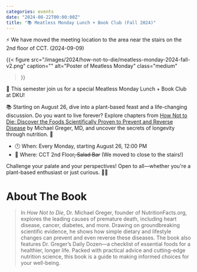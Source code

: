 ```yaml
---
categories: events
date: "2024-08-22T00:00:00Z"
title: "📚 Meatless Monday Lunch + Book Club (Fall 2024)"
---
```


:zap: We have moved the meeting location to the area near the stairs on the 2nd floor of CCT. (2024-09-09)

{{< 
    figure 
    src="/images/2024/how-not-to-die/meatless-monday-2024-fall-v2.png"
    caption=""
    alt="Poster of Meatless Monday"
    class="medium"
>}}

🌿 This semester join us for a special Meatless Monday Lunch + Book Club at DKU! 

📚 Starting on August 26, dive into a plant-based feast and a life-changing discussion. Do
you want to live forever? Explore chapters from [How Not to Die: Discover the Foods
Scientifically Proven to Prevent and Reverse Disease](https://www.goodreads.com/book/show/25663961-how-not-to-die) by Michael Greger, MD, and
uncover the secrets of longevity through nutrition. 🥗

* 🕛 When: Every Monday, starting August 26, 12:00 PM
* 📍 Where: CCT 2nd Floor~~, Salad Bar~~ (We moved to close to the stairs!)

Challenge your palate and your perspectives! Open to all—whether you're a plant-based
enthusiast or just curious. 📖💚

# About The Book

> In *How Not to Die*, Dr. Michael Greger, founder of NutritionFacts.org, explores the
> leading causes of premature death, including heart disease, cancer, diabetes, and more.
> Drawing on groundbreaking scientific evidence, he shows how simple dietary and lifestyle
> changes can prevent and even reverse these diseases. The book also features Dr. Greger’s
> Daily Dozen—a checklist of essential foods for a healthier, longer life. Packed with
> practical advice and cutting-edge nutrition science, this book is a guide to making
> informed choices for your well-being.
